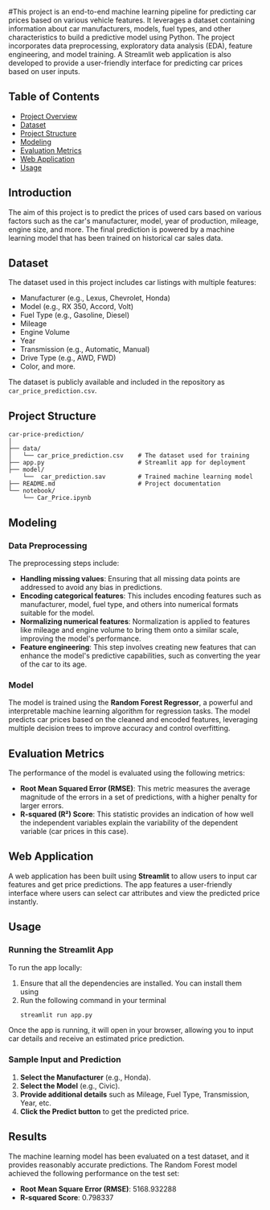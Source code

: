 
#This project is an end-to-end machine learning pipeline for predicting car prices based on various vehicle features. It leverages a dataset containing information about car manufacturers, models, fuel types, and other characteristics to build a predictive model using Python. The project incorporates data preprocessing, exploratory data analysis (EDA), feature engineering, and model training. A Streamlit web application is also developed to provide a user-friendly interface for predicting car prices based on user inputs.
## Table of Contents

- [Project Overview](#project-overview)
- [Dataset](#dataset)
- [Project Structure](#project-structure)
- [Modeling](#modeling)
- [Evaluation Metrics](#evaluation-metrics)
- [Web Application](#web-application)
- [Usage](#usage)




## Introduction

The aim of this project is to predict the prices of used cars based on various factors such as the car's manufacturer, model, year of production, mileage, engine size, and more. The final prediction is powered by a machine learning model that has been trained on historical car sales data.

## Dataset

The dataset used in this project includes car listings with multiple features:
- Manufacturer (e.g., Lexus, Chevrolet, Honda)
- Model (e.g., RX 350, Accord, Volt)
- Fuel Type (e.g., Gasoline, Diesel)
- Mileage
- Engine Volume
- Year
- Transmission (e.g., Automatic, Manual)
- Drive Type (e.g., AWD, FWD)
- Color, and more.

The dataset is publicly available and included in the repository as `car_price_prediction.csv`.

 ## Project Structure

```plaintext
car-price-prediction/
│
├── data/                         
│   └── car_price_prediction.csv    # The dataset used for training
├── app.py                          # Streamlit app for deployment
├── model/
    └──  car_prediction.sav         # Trained machine learning model
├── README.md                       # Project documentation          
└── notebook/
    └── Car_Price.ipynb
```
## Modeling

### Data Preprocessing

The preprocessing steps include:
- **Handling missing values**: Ensuring that all missing data points are addressed to avoid any bias in predictions.
- **Encoding categorical features**: This includes encoding features such as manufacturer, model, fuel type, and others into numerical formats suitable for the model.
- **Normalizing numerical features**: Normalization is applied to features like mileage and engine volume to bring them onto a similar scale, improving the model's performance.
- **Feature engineering**: This step involves creating new features that can enhance the model's predictive capabilities, such as converting the year of the car to its age.

### Model

The model is trained using the **Random Forest Regressor**, a powerful and interpretable machine learning algorithm for regression tasks. The model predicts car prices based on the cleaned and encoded features, leveraging multiple decision trees to improve accuracy and control overfitting.

## Evaluation Metrics

The performance of the model is evaluated using the following metrics:
- **Root Mean Squared Error (RMSE)**: This metric measures the average magnitude of the errors in a set of predictions, with a higher penalty for larger errors.
- **R-squared (R²) Score**: This statistic provides an indication of how well the independent variables explain the variability of the dependent variable (car prices in this case).

## Web Application

A web application has been built using **Streamlit** to allow users to input car features and get price predictions. The app features a user-friendly interface where users can select car attributes and view the predicted price instantly.

## Usage

### Running the Streamlit App

To run the app locally:
1. Ensure that all the dependencies are installed. You can install them using
2. Run the following command in your terminal
    ```bash
    streamlit run app.py
    ```
Once the app is running, it will open in your browser, allowing you to input car details and receive an estimated price prediction.
### Sample Input and Prediction

1. **Select the Manufacturer** (e.g., Honda).
2. **Select the Model** (e.g., Civic).
3. **Provide additional details** such as Mileage, Fuel Type, Transmission, Year, etc.
4. **Click the Predict button** to get the predicted price.

## Results

The machine learning model has been evaluated on a test dataset, and it provides reasonably accurate predictions. The Random Forest model achieved the following performance on the test set:

- **Root Mean Square Error (RMSE)**:  5168.932288
- **R-squared Score**:  0.798337

   
